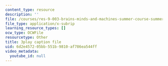 ```yaml
---
content_type: resource
description: ''
file: /courses/res-9-003-brains-minds-and-machines-summer-course-summer-2015/6d2e457205bb551b9810af786ea544ff_pCyWp8R4zsA.vtt
file_type: application/x-subrip
learning_resource_types: []
ocw_type: OCWFile
resourcetype: Other
title: 3play caption file
uid: 6d2e4572-05bb-551b-9810-af786ea544ff
video_metadata:
  youtube_id: null
---
```

